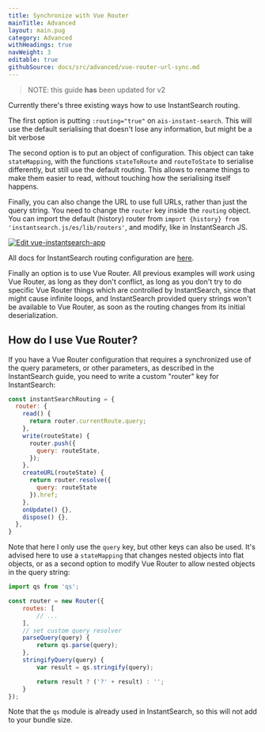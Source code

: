 ```yaml
---
title: Synchronize with Vue Router
mainTitle: Advanced
layout: main.pug
category: Advanced
withHeadings: true
navWeight: 3
editable: true
githubSource: docs/src/advanced/vue-router-url-sync.md
---
```

> NOTE: this guide **has** been updated for v2

Currently there's three existing ways how to use InstantSearch routing.

The first option is putting `:routing="true"` on `ais-instant-search`. This will use the default serialising that doesn't lose any information, but might be a bit verbose

The second option is to put an object of configuration. This object can take `stateMapping`, with the functions `stateToRoute` and `routeToState` to serialise differently, but still use the default routing. This allows to rename things to make them easier to read, without touching how the serialising itself happens.

Finally, you can also change the URL to use full URLs, rather than just the query string. You need to change the `router` key inside the `routing` object. You can import the default (history) router from `import {history} from 'instantsearch.js/es/lib/routers'`, and modify, like in InstantSearch JS.

[![Edit vue-instantsearch-app](https://codesandbox.io/static/img/play-codesandbox.svg)](https://codesandbox.io/s/q8pmz6n7lj?module=%2Fsrc%2FApp.vue)

All docs for InstantSearch routing configuration are [here](https://community.algolia.com/instantsearch.js/v2/guides/routing.html).

Finally an option is to use Vue Router. All previous examples will _work_ using Vue Router, as long as they don't conflict, as long as you don't try to do specific Vue Router things which are controlled by InstantSearch, since that might cause infinite loops, and InstantSearch provided query strings won't be available to Vue Router, as soon as the routing changes from its initial deserialization.

## How **do** I use Vue Router?

If you have a Vue Router configuration that requires a synchronized use of the query parameters, or other parameters, as described in the InstantSearch guide, you need to write a custom "router" key for InstantSearch:

```js
const instantSearchRouting = {
  router: {
    read() {
      return router.currentRoute.query;
    },
    write(routeState) {
      router.push({
        query: routeState,
      });
    },
    createURL(routeState) {
      return router.resolve({
        query: routeState
      }).href;
    },
    onUpdate() {}, 
    dispose() {},
  },
}
```

Note that here I only use the `query` key, but other keys can also be used. It's advised here to use a `stateMapping` that changes nested objects into flat objects, or as a second option to modify Vue Router to allow nested objects in the query string:

```js
import qs from 'qs';

const router = new Router({
    routes: [
        // ...
    ],
    // set custom query resolver
    parseQuery(query) {
        return qs.parse(query);
    },
    stringifyQuery(query) {
        var result = qs.stringify(query);

        return result ? ('?' + result) : '';
    }
});
```

Note that the `qs` module is already used in InstantSearch, so this will not add to your bundle size.

